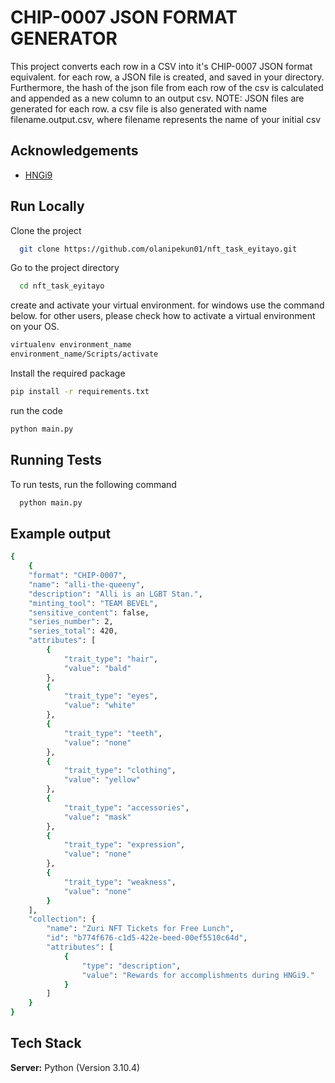 # CHIP-0007 JSON FORMAT GENERATOR

This project converts each row in a CSV into it's CHIP-0007 JSON format equivalent. for each row, a JSON file is created, and saved in your directory. Furthermore, the hash of the json file from each row of the csv is calculated and appended as a new column to an output csv.
NOTE: JSON files are generated for each row.
a csv file is also generated with name filename.output.csv, where filename represents the name of your initial csv

## Acknowledgements

- [HNGi9](https://internship.zuri.team/hngi9)

## Run Locally

Clone the project

```bash
  git clone https://github.com/olanipekun01/nft_task_eyitayo.git
```

Go to the project directory

```bash
  cd nft_task_eyitayo
```

create and activate your virtual environment. for windows use the command below. for other users, please check how to activate a virtual environment on your OS.

```bash
virtualenv environment_name
environment_name/Scripts/activate
```

Install the required package

```bash
pip install -r requirements.txt
```

run the code

```bash
python main.py
```

## Running Tests

To run tests, run the following command

```bash
  python main.py
```

## Example output

```bash
{
    {
    "format": "CHIP-0007",
    "name": "alli-the-queeny",
    "description": "Alli is an LGBT Stan.",
    "minting_tool": "TEAM BEVEL",
    "sensitive_content": false,
    "series_number": 2,
    "series_total": 420,
    "attributes": [
        {
            "trait_type": "hair",
            "value": "bald"
        },
        {
            "trait_type": "eyes",
            "value": "white"
        },
        {
            "trait_type": "teeth",
            "value": "none"
        },
        {
            "trait_type": "clothing",
            "value": "yellow"
        },
        {
            "trait_type": "accessories",
            "value": "mask"
        },
        {
            "trait_type": "expression",
            "value": "none"
        },
        {
            "trait_type": "weakness",
            "value": "none"
        }
    ],
    "collection": {
        "name": "Zuri NFT Tickets for Free Lunch",
        "id": "b774f676-c1d5-422e-beed-00ef5510c64d",
        "attributes": [
            {
                "type": "description",
                "value": "Rewards for accomplishments during HNGi9."
            }
        ]
    }
}
```

## Tech Stack

**Server:** Python (Version 3.10.4)